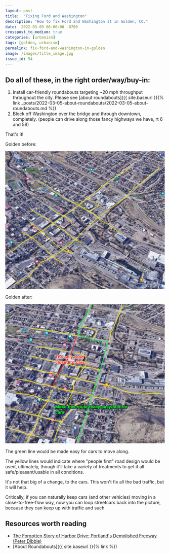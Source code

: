 ```yaml
---
layout: post
title:  "Fixing Ford and Washington"
description: "How to fix Ford and Washington st in Golden, CO."
date:  2022-03-09 06:00:00 -0700
crosspost_to_medium: true
categories: [urbanism]
tags: [golden, urbanism]
permalink: fix-ford-and-washington-in-golden
image: /images/title_image.jpg
issue_id: 54
---
```


## Do all of these, in the right order/way/buy-in:

1. Install car-friendly roundabouts targeting ~20 mph throughput throughout the city. Please see [about roundabouts]({{ site.baseurl }}{% link _posts/2022-03-05-about-roundabouts/2022-03-05-about-roundabouts.md %})
1. Block off Washington over the bridge and through downtown, completely. (people can drive along those fancy highways we have, rt 6 and 58)

That's it!

Golden before:

![before](/_posts/2022-03-09-ford-washington-fix/before.jpg)

Golden after:

![after](/_posts/2022-03-09-ford-washington-fix/after.jpg)

The green line would be made easy for cars to move along.

The yellow lines would indicate where "people first" road design would be used, ultimately, though it'll take a variety of treatments to get it all safe/pleasant/usable in all conditions.

It's not that big of a change, to the cars. This won't fix all the bad traffic, but it will help.

Critically, if you can naturally keep cars (and other vehicles) moving in a close-to-free-flow way, now you can loop streetcars back into the picture, because they can keep up with traffic and such

## Resources worth reading

- [The Forgotten Story of Harbor Drive: Portland's Demolished Freeway (Peter Dibble)](https://www.youtube.com/watch?v=l2_yNrP0hCY)
- [About Roundabouts]({{ site.baseurl }}{% link  %})